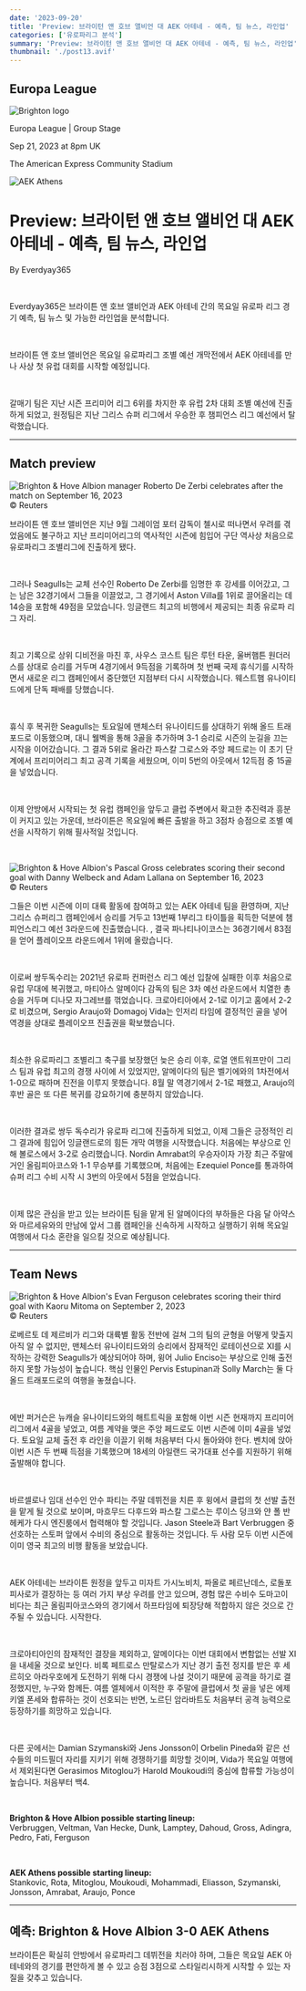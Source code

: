 ```yaml
---
date: '2023-09-20'
title: 'Preview: 브라이턴 앤 호브 앨비언 대 AEK 아테네 - 예측, 팀 뉴스, 라인업'
categories: ['유로파리그 분석']
summary: 'Preview: 브라이턴 앤 호브 앨비언 대 AEK 아테네 - 예측, 팀 뉴스, 라인업'
thumbnail: './post13.avif'
---
```


## Europa League

![Brighton logo](https://sm.imgix.net/19/06/brilog.png?w=60&h=60&auto=compress,format&fit=clip 'Brighton logo')

Europa League | Group Stage

Sep 21, 2023 at 8pm UK

The American Express Community Stadium

![AEK Athens](https://sm.imgix.net/23/17/aeklog.png?w=60&h=60&auto=compress,format&fit=clip 'AEK Athens')

# Preview: 브라이턴 앤 호브 앨비언 대 AEK 아테네 - 예측, 팀 뉴스, 라인업

By Everdyay365

<br />

Everdyay365은 브라이튼 앤 호브 앨비언과 AEK 아테네 간의 목요일 유로파 리그 경기 예측, 팀 뉴스 및 가능한 라인업을 분석합니다.

<br />

브라이튼 앤 호브 앨비언은 목요일 유로파리그 조별 예선 개막전에서 AEK 아테네를 만나 사상 첫 유럽 대회를 시작할 예정입니다.

<br />

갈매기 팀은 지난 시즌 프리미어 리그 6위를 차지한 후 유럽 2차 대회 조별 예선에 진출하게 되었고, 원정팀은 지난 그리스 슈퍼 리그에서 우승한 후 챔피언스 리그 예선에서 탈락했습니다.

---

## Match preview

![Brighton & Hove Albion manager Roberto De Zerbi celebrates after the match on September 16, 2023](https://sm.imgix.net/23/37/roberto-de-zerbi.jpg?w=640&h=480&auto=compress,format&fit=clip 'Brighton & Hove Albion manager Roberto De Zerbi celebrates after the match on September 16, 2023')<br />© Reuters

브라이튼 앤 호브 앨비언은 지난 9월 그레이엄 포터 감독이 첼시로 떠나면서 우려를 겪었음에도 불구하고 지난 프리미어리그의 역사적인 시즌에 힘입어 구단 역사상 처음으로 유로파리그 조별리그에 진출하게 됐다.

<br />

그러나 Seagulls는 교체 선수인 Roberto De Zerbi를 임명한 후 강세를 이어갔고, 그는 남은 32경기에서 그들을 이끌었고, 그 경기에서 Aston Villa를 1위로 끌어올리는 데 14승을 포함해 49점을 모았습니다. 잉글랜드 최고의 비행에서 제공되는 최종 유로파 리그 자리.

<br />

최고 기록으로 상위 디비전을 마친 후, 사우스 코스트 팀은 루턴 타운, 울버햄튼 원더러스를 상대로 승리를 거두며 4경기에서 9득점을 기록하며 첫 번째 국제 휴식기를 시작하면서 새로운 리그 캠페인에서 중단했던 지점부터 다시 시작했습니다. 웨스트햄 유나이티드에게 단독 패배를 당했습니다.

<br />

휴식 후 복귀한 Seagulls는 토요일에 맨체스터 유나이티드를 상대하기 위해 올드 트래포드로 이동했으며, 대니 웰벡을 통해 3골을 추가하며 3-1 승리로 시즌의 눈길을 끄는 시작을 이어갔습니다. 그 결과 5위로 올라간 파스칼 그로스와 주앙 페드로는 이 초기 단계에서 프리미어리그 최고 공격 기록을 세웠으며, 이미 5번의 아웃에서 12득점 중 15골을 넣었습니다.

<br />

이제 안방에서 시작되는 첫 유럽 캠페인을 앞두고 클럽 주변에서 확고한 추진력과 흥분이 커지고 있는 가운데, 브라이튼은 목요일에 빠른 출발을 하고 3점차 승점으로 조별 예선을 시작하기 위해 필사적일 것입니다.

<br />

![Brighton & Hove Albion's Pascal Gross celebrates scoring their second goal with Danny Welbeck and Adam Lallana on September 16, 2023](https://sm.imgix.net/23/37/pascal-gross-danny-welbeck-adam-lallana.jpg?w=640&h=480&auto=compress,format&fit=clip "Brighton & Hove Albion's Pascal Gross celebrates scoring their second goal with Danny Welbeck and Adam Lallana on September 16, 2023")<br />© Reuters

그들은 이번 시즌에 이미 대륙 활동에 참여하고 있는 AEK 아테네 팀을 환영하며, 지난 그리스 슈퍼리그 캠페인에서 승리를 거두고 13번째 1부리그 타이틀을 획득한 덕분에 챔피언스리그 예선 3라운드에 진출했습니다. , 결국 파나티나이코스는 36경기에서 83점을 얻어 플레이오프 라운드에서 1위에 올랐습니다.

<br />

이로써 쌍두독수리는 2021년 유로파 컨퍼런스 리그 예선 입찰에 실패한 이후 처음으로 유럽 무대에 복귀했고, 마티아스 알메이다 감독의 팀은 3차 예선 라운드에서 치열한 총승을 거두며 디나모 자그레브를 꺾었습니다. 크로아티아에서 2-1로 이기고 홈에서 2-2로 비겼으며, Sergio Araujo와 Domagoj Vida는 인저리 타임에 결정적인 골을 넣어 역경을 상대로 플레이오프 진출권을 확보했습니다.

<br />

최소한 유로파리그 조별리그 축구를 보장했던 늦은 승리 이후, 로열 앤트워프만이 그리스 팀과 유럽 최고의 경쟁 사이에 서 있었지만, 알메이다의 팀은 벨기에와의 1차전에서 1-0으로 패하며 진전을 이루지 못했습니다. 8월 말 역경기에서 2-1로 패했고, Araujo의 후반 골은 또 다른 복귀를 강요하기에 충분하지 않았습니다.

<br />

이러한 결과로 쌍두 독수리가 유로파 리그에 진출하게 되었고, 이제 그들은 긍정적인 리그 결과에 힘입어 잉글랜드로의 힘든 개막 여행을 시작했습니다. 처음에는 부상으로 인해 볼로스에서 3-2로 승리했습니다. Nordin Amrabat의 우승자이자 가장 최근 주말에 거인 올림피아코스와 1-1 무승부를 기록했으며, 처음에는 Ezequiel Ponce를 통과하여 슈퍼 리그 수비 시작 시 3번의 아웃에서 5점을 얻었습니다.

<br />

이제 많은 관심을 받고 있는 브라이튼 팀을 맡게 된 알메이다의 부하들은 다음 달 아약스와 마르세유와의 만남에 앞서 그룹 캠페인을 신속하게 시작하고 실행하기 위해 목요일 여행에서 다소 혼란을 일으킬 것으로 예상됩니다.

---

## Team News

![Brighton & Hove Albion's Evan Ferguson celebrates scoring their third goal with Kaoru Mitoma on September 2, 2023](https://sm.imgix.net/23/35/evan-ferguson-kaoru-mitoma.jpg?w=640&h=480&auto=compress,format&fit=clip "Brighton & Hove Albion's Evan Ferguson celebrates scoring their third goal with Kaoru Mitoma on September 2, 2023")<br />© Reuters

로베르토 데 제르비가 리그와 대륙별 활동 전반에 걸쳐 그의 팀의 균형을 어떻게 맞출지 아직 알 수 없지만, 맨체스터 유나이티드와의 승리에서 잠재적인 로테이션으로 XI를 시작하는 강력한 Seagulls가 예상되어야 하며, 윙어 Julio Enciso는 부상으로 인해 출전하지 못할 가능성이 높습니다. 핵심 인물인 Pervis Estupinan과 Solly March는 둘 다 올드 트래포드로의 여행을 놓쳤습니다.

<br />

에반 퍼거슨은 뉴캐슬 유나이티드와의 해트트릭을 포함해 이번 시즌 현재까지 프리미어리그에서 4골을 넣었고, 여름 계약을 맺은 주앙 페드로도 이번 시즌에 이미 4골을 넣었다. 토요일 교체 출전 후 라인을 이끌기 위해 처음부터 다시 돌아와야 한다. 벤치에 앉아 이번 시즌 두 번째 득점을 기록했으며 18세의 아일랜드 국가대표 선수를 지원하기 위해 출발해야 합니다.

<br />

바르셀로나 임대 선수인 안수 파티는 주말 데뷔전을 치른 후 윙에서 클럽의 첫 선발 출전을 맡게 될 것으로 보이며, 마흐무드 다후드와 파스칼 그로스는 루이스 덩크와 얀 폴 반 헤케가 다시 엔진룸에서 협력해야 할 것입니다. Jason Steele과 Bart Verbruggen 중 선호하는 스토퍼 앞에서 수비의 중심으로 활동하는 것입니다. 두 사람 모두 이번 시즌에 이미 영국 최고의 비행 활동을 보았습니다.

<br />

AEK 아테네는 브라이튼 원정을 앞두고 미자트 가시노비치, 파올로 페르난데스, 로돌포 피사로가 결장하는 등 여러 가지 부상 우려를 안고 있으며, 경험 많은 수비수 도마고이 비다는 최근 올림피아코스와의 경기에서 하프타임에 퇴장당해 적합하지 않은 것으로 간주될 수 있습니다. 시작한다.

<br />

크로아티아인의 잠재적인 결장을 제외하고, 알메이다는 이번 대회에서 변함없는 선발 XI을 내세울 것으로 보인다. 비록 페트로스 만탈로스가 지난 경기 출전 정지를 받은 후 세르히오 아라우호에게 도전하기 위해 다시 경쟁에 나설 것이기 때문에 공격을 하기로 결정했지만, 누구와 함께든. 여름 엘체에서 이적한 후 주말에 클럽에서 첫 골을 넣은 에제키엘 폰세와 합류하는 것이 선호되는 반면, 노르딘 암라바트도 처음부터 공격 능력으로 등장하기를 희망하고 있습니다.

<br />

다른 곳에서는 Damian Szymanski와 Jens Jonsson이 Orbelin Pineda와 같은 선수들의 미드필더 자리를 지키기 위해 경쟁하기를 희망할 것이며, Vida가 목요일 여행에서 제외된다면 Gerasimos Mitoglou가 Harold Moukoudi의 중심에 합류할 가능성이 높습니다. 처음부터 백4.

<br />

**Brighton & Hove Albion possible starting lineup:**  
Verbruggen, Veltman, Van Hecke, Dunk, Lamptey, Dahoud, Gross, Adingra, Pedro, Fati, Ferguson

<br />

**AEK Athens possible starting lineup:**  
Stankovic, Rota, Mitoglou, Moukoudi, Mohammadi, Eliasson, Szymanski, Jonsson, Amrabat, Araujo, Ponce

---

## 예측: Brighton & Hove Albion 3-0 AEK Athens

브라이튼은 확실히 안방에서 유로파리그 데뷔전을 치러야 하며, 그들은 목요일 AEK 아테네와의 경기를 편안하게 볼 수 있고 승점 3점으로 스타일리시하게 시작할 수 있는 자질을 갖추고 있습니다.

<br />
